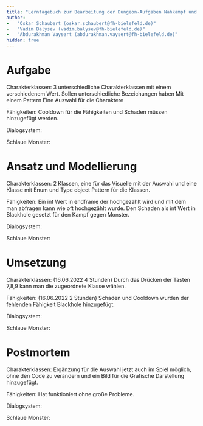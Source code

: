```yaml
---
title: "Lerntagebuch zur Bearbeitung der Dungeon-Aufgaben Nahkampf und Erfahrung"
author:
-   "Oskar Schaubert (oskar.schaubert@fh-bielefeld.de)"
-   "Vadim Balysev (vadim.balysev@fh-bielefeld.de)"
-   "Abdurakhman Vaysert (abdurakhman.vaysert@fh-bielefeld.de)"
hidden: true
---
```


<!--
Führen Sie zu jeder Woche zur Bearbeitung der Dungeon-Aufhaben ein
Lerntagebuch in Ihrem Team. Kopieren Sie dazu diese Vorlage und füllen
Sie den Kopf entsprechend aus.

Im Lerntagebuch sollen Sie Ihr Vorgehen bei der Bearbeitung der jeweiligen
Dungeon-Aufgaben vom ersten Schritt bis zur Abgabe der Lösung dokumentieren,
d.h. wie sind Sie die gestellte Aufgabe angegangen (und warum), was war
Ihr Plan und auf welche Probleme sind Sie bei der Umsetzung gestoßen und
wie haben Sie diese Probleme gelöst. Beachten Sie die vorgegebene Struktur.

Für jede Abgabe sollte ungefähr eine DIN-A4-Seite Text erstellt werden,
d.h. ca. 400 Wörter umfassen. Wer das Lerntagebuch nur ungenügend führt
oder es gar nicht mit abgibt, bekommt für die betreffende Abgabe 0 Punkte.

Checken Sie das Lerntagebuch mit in Ihr Projekt/Git-Repo ein.

Schreiben Sie den Text mit [Markdown](https://pandoc.org/MANUAL.html#pandocs-markdown).
Tipp: VSCode bringt einen vergleichsweise guten Markdown-Support (inkl. Preview)
bereits in der Grundinstallation mit.

Geben Sie das Lerntagebuch stets mit ab. Achtung: Wenn Sie Abbildungen
einbetten (etwa UML-Diagramme), denken Sie daran, diese auch abzugeben!
-->


# Aufgabe

<!--
Bitte hier die zu lösende Aufgabe kurz in eigenen Worten beschreiben.
-->

Charakterklassen:
3 unterschiedliche Charakterklassen mit einem verschiedenem Wert.
Sollen unterschiedliche Bezeichungen haben
Mit einem Pattern
Eine Auswahl für die Charaktere

Fähigkeiten:
Cooldown für die Fähigkeiten und Schaden müssen hinzugefügt werden.


Dialogsystem:


Schlaue Monster:


# Ansatz und Modellierung

<!--
Bitte hier den Lösungsansatz kurz beschreiben:
-   Wie sollte die Aufgabe gelöst werden?
-   Welche Techniken wollten Sie einsetzen?
-   Wie sah Ihre Modellierung aus (UML-Diagramm)?
-   Worauf müssen Sie konkret achten?
-->

Charakterklassen:
2 Klassen, eine für das Visuelle mit der Auswahl und eine Klasse mit Enum und Type object Pattern für die Klassen.

Fähigkeiten:
Ein int Wert in endframe der hochgezählt wird und mit dem man abfragen kann wie oft hochgezählt wurde.
Den Schaden als int Wert in Blackhole gesetzt für den Kampf gegen Monster.

Dialogsystem:


Schlaue Monster:


# Umsetzung

<!--
Bitte hier die Umsetzung der Lösung kurz beschreiben:
-   Was haben Sie gemacht,
-   an welchem Datum haben sie es gemacht,
-   wie lange hat es gedauert,
-   was war das Ergebnis?
-->

Charakterklassen:
(16.06.2022 4 Stunden)
Durch das Drücken der Tasten 7,8,9 kann man die zugeordnete Klasse wählen.

Fähigkeiten:
(16.06.2022 2 Stunden)
Schaden und Cooldown wurden der fehlenden Fähigkeit Blackhole hinzugefügt.

Dialogsystem:


Schlaue Monster:


# Postmortem

<!--
Bitte blicken Sie auf die Aufgabe, Ihren Lösungsansatz und die Umsetzung
kritisch zurück:
-   Was hat funktioniert, was nicht? Würden Sie noch einmal so vorgehen?
-   Welche Probleme sind bei der Umsetzung Ihres Lösungsansatzes aufgetreten?
-   Wie haben Sie die Probleme letztlich gelöst?
-->

Charakterklassen:
Ergänzung für die Auswahl jetzt auch im Spiel möglich, ohne den Code zu verändern und ein Bild für die Grafische Darstellung hinzugefügt.

Fähigkeiten:
Hat funktioniert ohne große Probleme.

Dialogsystem:


Schlaue Monster:
